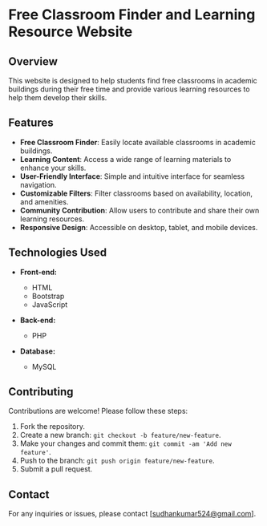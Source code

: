 # Free Classroom Finder and Learning Resource Website

## Overview
This website is designed to help students find free classrooms in academic buildings during their free time and provide various learning resources to help them develop their skills.

## Features
- **Free Classroom Finder**: Easily locate available classrooms in academic buildings.
- **Learning Content**: Access a wide range of learning materials to enhance your skills.
- **User-Friendly Interface**: Simple and intuitive interface for seamless navigation.
- **Customizable Filters**: Filter classrooms based on availability, location, and amenities.
- **Community Contribution**: Allow users to contribute and share their own learning resources.
- **Responsive Design**: Accessible on desktop, tablet, and mobile devices.

## Technologies Used

- **Front-end:**
  - HTML
  - Bootstrap
  - JavaScript

- **Back-end:**
  - PHP

- **Database:**
  - MySQL

## Contributing
Contributions are welcome! Please follow these steps:
1. Fork the repository.
2. Create a new branch: `git checkout -b feature/new-feature`.
3. Make your changes and commit them: `git commit -am 'Add new feature'`.
4. Push to the branch: `git push origin feature/new-feature`.
5. Submit a pull request.

## Contact
For any inquiries or issues, please contact [sudhankumar524@gmail.com].
